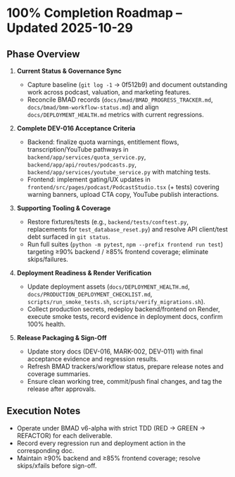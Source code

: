 # 100% Completion Roadmap – Updated 2025-10-29

## Phase Overview
1. **Current Status & Governance Sync**
   - Capture baseline (`git log -1` → 0f512b9) and document outstanding work across podcast, valuation, and marketing features.
   - Reconcile BMAD records (`docs/bmad/BMAD_PROGRESS_TRACKER.md`, `docs/bmad/bmm-workflow-status.md`) and align `docs/DEPLOYMENT_HEALTH.md` metrics with current regressions.

2. **Complete DEV-016 Acceptance Criteria**
   - Backend: finalize quota warnings, entitlement flows, transcription/YouTube pathways in `backend/app/services/quota_service.py`, `backend/app/api/routes/podcasts.py`, `backend/app/services/youtube_service.py` with matching tests.
   - Frontend: implement gating/UX updates in `frontend/src/pages/podcast/PodcastStudio.tsx` (+ tests) covering warning banners, upload CTA copy, YouTube publish interactions.

3. **Supporting Tooling & Coverage**
   - Restore fixtures/tests (e.g., `backend/tests/conftest.py`, replacements for `test_database_reset.py`) and resolve API client/test debt surfaced in `git status`.
   - Run full suites (`python -m pytest`, `npm --prefix frontend run test`) targeting ≥90% backend / ≥85% frontend coverage; eliminate skips/failures.

4. **Deployment Readiness & Render Verification**
   - Update deployment assets (`docs/DEPLOYMENT_HEALTH.md`, `docs/PRODUCTION_DEPLOYMENT_CHECKLIST.md`, `scripts/run_smoke_tests.sh`, `scripts/verify_migrations.sh`).
   - Collect production secrets, redeploy backend/frontend on Render, execute smoke tests, record evidence in deployment docs, confirm 100% health.

5. **Release Packaging & Sign-Off**
   - Update story docs (DEV-016, MARK-002, DEV-011) with final acceptance evidence and regression results.
   - Refresh BMAD trackers/workflow status, prepare release notes and coverage summaries.
   - Ensure clean working tree, commit/push final changes, and tag the release after approvals.

## Execution Notes
- Operate under BMAD v6-alpha with strict TDD (RED → GREEN → REFACTOR) for each deliverable.
- Record every regression run and deployment action in the corresponding doc.
- Maintain ≥90% backend and ≥85% frontend coverage; resolve skips/xfails before sign-off.
